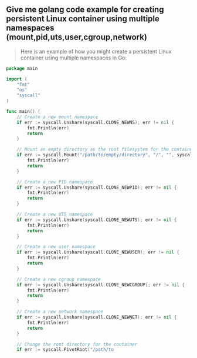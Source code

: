 ## Give me golang code example for creating persistent Linux container using multiple namespaces (mount,pid,uts,user,cgroup,network) 

> Here is an example of how you might create a persistent Linux container using multiple namespaces in Go:

```go
package main

import (
	"fmt"
	"os"
	"syscall"
)

func main() {
	// Create a new mount namespace
	if err := syscall.Unshare(syscall.CLONE_NEWNS); err != nil {
		fmt.Println(err)
		return
	}

	// Mount an empty directory as the root filesystem for the container
	if err := syscall.Mount("/path/to/empty/directory", "/", "", syscall.MS_BIND, ""); err != nil {
		fmt.Println(err)
		return
	}

	// Create a new PID namespace
	if err := syscall.Unshare(syscall.CLONE_NEWPID); err != nil {
		fmt.Println(err)
		return
	}

	// Create a new UTS namespace
	if err := syscall.Unshare(syscall.CLONE_NEWUTS); err != nil {
		fmt.Println(err)
		return
	}

	// Create a new user namespace
	if err := syscall.Unshare(syscall.CLONE_NEWUSER); err != nil {
		fmt.Println(err)
		return
	}

	// Create a new cgroup namespace
	if err := syscall.Unshare(syscall.CLONE_NEWCGROUP); err != nil {
		fmt.Println(err)
		return
	}

	// Create a new network namespace
	if err := syscall.Unshare(syscall.CLONE_NEWNET); err != nil {
		fmt.Println(err)
		return
	}

	// Change the root directory for the container
	if err := syscall.PivotRoot("/path/to
```
